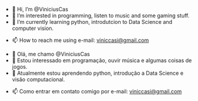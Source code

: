 <EN >

- 👋 Hi, I’m @ViniciusCas
- 👀 I’m interested in programming, listen to music and some gaming stuff.
- 🌱 I’m currently learning python, introdutcion to Data Science and computer vision.
<!--- - 💞️ I’m looking to collaborate on --->
- 📫 How to reach me using e-mail: viniccasi@gmail.com

 </EN>

<PT-BR>
  
- 👋 Olá, me chamo @ViniciusCas
- 👀 Estou interessado em programação, ouvir música e algumas coisas de jogos.
- 🌱 Atualmente estou aprendendo python, introdução a Data Science e visão computacional.
<!--- - 💞️ Procuro colaborar em  --->
- 📫 Como entrar em contato comigo por e-mail: viniccasi@gmail.com
</PT-BR>
